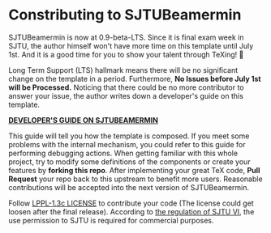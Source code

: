 # Constributing to SJTUBeamermin

SJTUBeamermin is now at 0.9-beta-LTS. Since it is final exam week in SJTU, the author himself won't have more time on this template until July 1st. And it is a good time for you to show your talent through TeXing! 🥰

Long Term Support (LTS) hallmark means there will be no significant change on the template in a period. Furthermore, **No Issues before July 1st will be Processed.** Noticing that there could be no more contributor to answer your issue, the author writes down a developer's guide on this template.

**[DEVELOPER'S GUIDE ON SJTUBEAMERMIN](doc/SJTUBeamermindevguide.pdf)**

This guide will tell you how the template is composed. If you meet some problems with the internal mechanism, you could refer to this guide for performing debugging actions. When getting familiar with this whole project, try to modify some definitions of the components or create your features by **forking this repo**. After implementing your great TeX code, **Pull Request** your repo back to this upstream to benefit more users. Reasonable contributions will be accepted into the next version of SJTUBeamermin.

Follow [LPPL-1.3c LICENSE](LICENSE) to contribute your code (The license could get loosen after the final release). According to [the regulation of SJTU VI](https://vi.sjtu.edu.cn/index.php/articles/bulletin/16), the use permission to SJTU is required for commercial purposes.